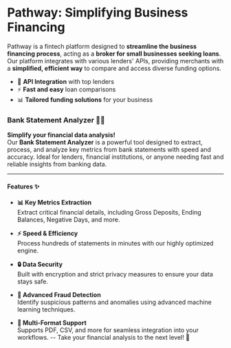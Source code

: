 # Pathway: Simplifying Business Financing

Pathway is a fintech platform designed to **streamline the business financing process**, acting as a **broker for small businesses seeking loans**. Our platform integrates with various lenders' APIs, providing merchants with a **simplified, efficient way** to compare and access diverse funding options.

- 🔗 **API Integration** with top lenders
- ⚡ **Fast and easy** loan comparisons
- 📊 **Tailored funding solutions** for your business

### Bank Statement Analyzer 🚀📄

**Simplify your financial data analysis!**  
Our **Bank Statement Analyzer** is a powerful tool designed to extract, process, and analyze key metrics from bank statements with speed and accuracy. Ideal for lenders, financial institutions, or anyone needing fast and reliable insights from banking data.  

---

#### **Features** ✨
- **📊 Key Metrics Extraction**  
   Extract critical financial details, including Gross Deposits, Ending Balances, Negative Days, and more.
  
- **⚡ Speed & Efficiency**  
   Process hundreds of statements in minutes with our highly optimized engine.
  
- **🔒 Data Security**  
   Built with encryption and strict privacy measures to ensure your data stays safe.
  
- **🤖 Advanced Fraud Detection**  
   Identify suspicious patterns and anomalies using advanced machine learning techniques.

- **📂 Multi-Format Support**  
   Supports PDF, CSV, and more for seamless integration into your workflows.
--
Take your financial analysis to the next level! 💼
